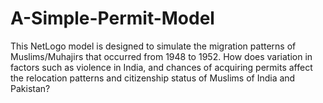 # A-Simple-Permit-Model
This NetLogo model is designed to simulate the migration patterns of Muslims/Muhajirs that occurred from 1948 to 1952. How does variation in factors such as violence in India, and chances of acquiring permits affect the relocation patterns and citizenship status of Muslims of India and Pakistan?
